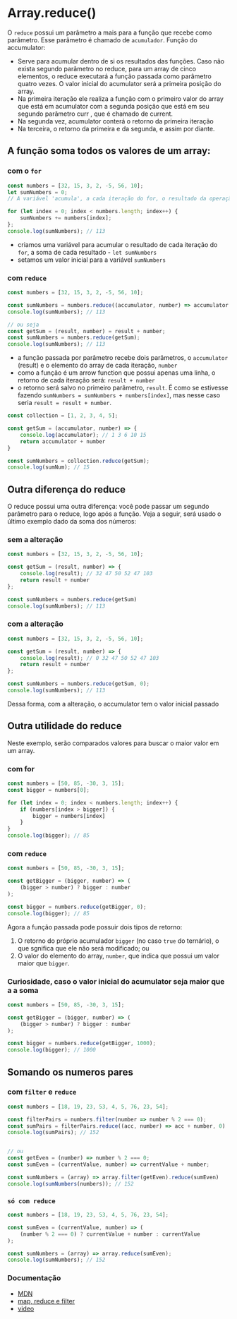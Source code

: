 # Array.reduce()
O `reduce` possui um parâmetro a mais para a função que recebe como parâmetro. Esse parâmetro é chamado de `acumulador`. 
Função do accumulator: 
- Serve para acumular dentro de si os resultados das funções. 
Caso não exista segundo parâmetro no reduce, para um array de cinco elementos, o reduce executará a função passada como parâmetro quatro vezes. O valor inicial do acumulator será a primeira posição do array. 
- Na primeira iteração ele realiza a função com o primeiro valor do array que está em acumulator com a segunda posição que está em seu segundo parâmetro curr , que é chamado de current. 
- Na segunda vez, acumulator conterá o retorno da primeira iteração
- Na terceira, o retorno da primeira e da segunda, e assim por diante.

## A função soma todos os valores de um array:
### com o `for`
```javascript
const numbers = [32, 15, 3, 2, -5, 56, 10];
let sumNumbers = 0;
// A variável 'acumula', a cada iteração do for, o resultado da operação feita lá!

for (let index = 0; index < numbers.length; index++) {
    sumNumbers += numbers[index];
};
console.log(sumNumbers); // 113
```
- criamos uma variável para acumular o resultado de cada iteração do `for`, a soma de cada resultado - `let sumNumbers`
- setamos um valor inicial para a variável `sumNumbers`



### com `reduce`
```javascript
const numbers = [32, 15, 3, 2, -5, 56, 10];

const sumNumbers = numbers.reduce((accumulator, number) => accumulator + number);
console.log(sumNumbers); // 113

// ou seja
const getSum = (result, number) = result + number;
const sumNumbers = numbers.reduce(getSum);
console.log(sumNumbers); // 113
```
- a função passada por parâmetro recebe dois parâmetros, o `accumulator` (result) e o elemento do array de cada iteração, `number`
- como a função é um arrow function que possui apenas uma linha, o retorno de cada iteração será: `result + number`
- o retorno será salvo no primeiro parâmetro, `result`. É como se estivesse fazendo `sumNumbers = sumNumbers + numbers[index]`, mas nesse caso seria `result = result + number`.


```javascript
const collection = [1, 2, 3, 4, 5];

const getSum = (accumulator, number) => {
    console.log(accumulator); // 1 3 6 10 15
    return accumulator + number
}

const sumNumbers = collection.reduce(getSum);
console.log(sumNum); // 15
```


## Outra diferença do reduce
O reduce possui uma outra diferença: você pode passar um segundo parâmetro para o reduce, logo após a função. Veja a seguir, será usado o último exemplo dado da soma dos números:
### sem a alteração
```javascript
const numbers = [32, 15, 3, 2, -5, 56, 10];

const getSum = (result, number) => {
    console.log(result); // 32 47 50 52 47 103
    return result + number
};

const sumNumbers = numbers.reduce(getSum)
console.log(sumNumbers); // 113
```


### com a alteração
```javascript
const numbers = [32, 15, 3, 2, -5, 56, 10];

const getSum = (result, number) => {
    console.log(result); // 0 32 47 50 52 47 103
    return result + number
};

const sumNumbers = numbers.reduce(getSum, 0);
console.log(sumNumbers); // 113
```
Dessa forma, com a alteração, o accumulator tem o valor inicial passado 


## Outra utilidade do reduce
Neste exemplo, serão comparados valores para buscar o maior valor em um array.
### com for
```javascript
const numbers = [50, 85, -30, 3, 15];
const bigger = numbers[0];

for (let index = 0; index < numbers.length; index++) {
    if (numbers[index > bigger]) {
        bigger = numbers[index]
    }
}
console.log(bigger); // 85
```


### com `reduce`
```javascript
const numbers = [50, 85, -30, 3, 15];

const getBigger = (bigger, number) => (
    (bigger > number) ? bigger : number
);

const bigger = numbers.reduce(getBigger, 0);
console.log(bigger); // 85
```
Agora a função passada pode possuir dois tipos de retorno:
1. O retorno do próprio  acumulador `bigger` (no caso `true` do ternário), o que sgnifica que ele não será modificado; ou
2. O valor do elemento do array, `number`, que indica que possui um valor maior que `bigger`.
### Curiosidade, caso o valor inicial do acumulator seja maior que a a soma
```javascript
const numbers = [50, 85, -30, 3, 15];

const getBigger = (bigger, number) => (
    (bigger > number) ? bigger : number
);

const bigger = numbers.reduce(getBigger, 1000);
console.log(bigger); // 1000
```


## Somando os numeros pares
### com `filter` e `reduce`
```javascript
const numbers = [18, 19, 23, 53, 4, 5, 76, 23, 54];

const filterPairs = numbers.filter(number => number % 2 === 0);
const sumPairs = filterPairs.reduce((acc, number) => acc + number, 0)
console.log(sumPairs); // 152


// ou
const getEven = (number) => number % 2 === 0;
const sumEven = (currentValue, number) => currentValue + number;

const sumNumbers = (array) => array.filter(getEven).reduce(sumEven)
console.log(sumNumbers(numbers)); // 152
```


### `só com reduce`
```javascript
const numbers = [18, 19, 23, 53, 4, 5, 76, 23, 54];

const sumEven = (currentValue, number) => (
    (number % 2 === 0) ? currentValue + number : currentValue
);

const sumNumbers = (array) => array.reduce(sumEven);
console.log(sumNumbers); // 152
```


### Documentação
- [MDN](https://developer.mozilla.org/pt-BR/docs/Web/JavaScript/Reference/Global_Objects/Array/reduce)
- [map, reduce e filter](https://medium.com/poka-techblog/simplify-your-javascript-use-map-reduce-and-filter-bd02c593cc2d)
- [video](https://www.youtube.com/watch?v=D_MExaVe95w)